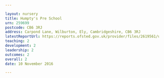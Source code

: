 ```yaml
---

layout: nursery
title: Humpty's Pre School
urn: 259699
postcode: CB6 3RJ
address: Carpond Lane, Wilburton, Ely, Cambridgeshire, CB6 3RJ
latestReportUrl: https://reports.ofsted.gov.uk/provider/files/2619561/urn/259699.pdf
teaching: 2
development: 2
leadership: 2
outcomes: 2
overall: 2
date: 10 November 2016

---
```

